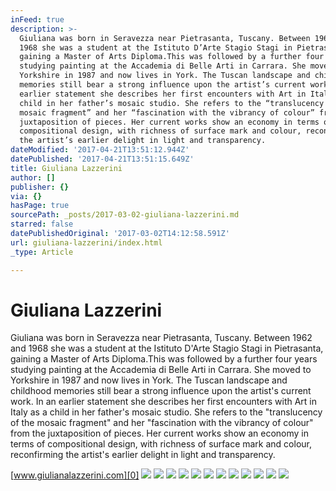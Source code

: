 ```yaml
---
inFeed: true
description: >-
  Giuliana was born in Seravezza near Pietrasanta, Tuscany. Between 1962 and
  1968 she was a student at the Istituto D’Arte Stagio Stagi in Pietrasanta,
  gaining a Master of Arts Diploma.This was followed by a further four years
  studying painting at the Accademia di Belle Arti in Carrara. She moved to
  Yorkshire in 1987 and now lives in York. The Tuscan landscape and childhood
  memories still bear a strong influence upon the artist’s current work. In an
  earlier statement she describes her first encounters with Art in Italy as a
  child in her father’s mosaic studio. She refers to the “translucency of the
  mosaic fragment” and her “fascination with the vibrancy of colour” from the
  juxtaposition of pieces. Her current works show an economy in terms of
  compositional design, with richness of surface mark and colour, reconfirming
  the artist’s earlier delight in light and transparency.
dateModified: '2017-04-21T13:51:12.944Z'
datePublished: '2017-04-21T13:51:15.649Z'
title: Giuliana Lazzerini
author: []
publisher: {}
via: {}
hasPage: true
sourcePath: _posts/2017-03-02-giuliana-lazzerini.md
starred: false
datePublishedOriginal: '2017-03-02T14:12:58.591Z'
url: giuliana-lazzerini/index.html
_type: Article

---
```

# Giuliana Lazzerini

Giuliana was born in Seravezza near Pietrasanta, Tuscany. Between 1962 and 1968 she was a student at the Istituto D'Arte Stagio Stagi in Pietrasanta, gaining a Master of Arts Diploma.This was followed by a further four years studying painting at the Accademia di Belle Arti in Carrara. She moved to Yorkshire in 1987 and now lives in York. The Tuscan landscape and childhood memories still bear a strong influence upon the artist's current work. In an earlier statement she describes her first encounters with Art in Italy as a child in her father's mosaic studio. She refers to the "translucency of the mosaic fragment" and her "fascination with the vibrancy of colour" from the juxtaposition of pieces. Her current works show an economy in terms of compositional design, with richness of surface mark and colour, reconfirming the artist's earlier delight in light and transparency.

[www.giulianalazzerini.com][0]
![](https://the-grid-user-content.s3-us-west-2.amazonaws.com/9ebc3b3a-af5a-46b6-a2de-8d9c35d8c477.jpg)
![](https://the-grid-user-content.s3-us-west-2.amazonaws.com/45134e66-0a1b-484b-97ae-d47bd69b155b.jpg)
![](https://the-grid-user-content.s3-us-west-2.amazonaws.com/543472f2-c81f-4677-a899-8393a5deee74.jpg)
![](https://the-grid-user-content.s3-us-west-2.amazonaws.com/a07cbaf4-b78e-4a6d-aba0-744f893e8684.jpg)
![](https://the-grid-user-content.s3-us-west-2.amazonaws.com/2b5e1347-820a-4384-97b5-a09d51281362.jpg)
![](https://the-grid-user-content.s3-us-west-2.amazonaws.com/5b0beb06-dd1d-4093-b841-575fc427e424.jpg)
![](https://the-grid-user-content.s3-us-west-2.amazonaws.com/2ec1f6b2-9e57-498a-9d23-9a448250a9de.jpg)
![](https://imgflo.herokuapp.com/graph/2b2431f8e7ba7b0/7c974150fce304afd5492549cb014b66/croprotate.jpg?cropheight=779&cropwidth=505&degrees=0&input=https%3A%2F%2Fthe-grid-user-content.s3-us-west-2.amazonaws.com%2F785de4ea-55d3-4b95-b92a-7ad492fdb8b8.jpg&x=24&y=0)
![](https://the-grid-user-content.s3-us-west-2.amazonaws.com/75c74999-f7a3-4267-8347-bcb04afb39f7.jpg)
![](https://the-grid-user-content.s3-us-west-2.amazonaws.com/8e899e47-878a-4432-a19b-05b63d861683.jpg)
![](https://the-grid-user-content.s3-us-west-2.amazonaws.com/6a29ed24-f967-45b1-9766-fb4adf66c850.jpg)
![](https://the-grid-user-content.s3-us-west-2.amazonaws.com/71703b4b-e14b-4fea-b8d1-42a2a10d6d74.jpg)

[0]: http://www.giulianalazzerini.com/